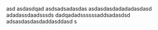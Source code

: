 asd
asdasdqad
asdsadsadasdas
asdasdasdadadadasdasd
adadassdaadsssds
dadqadadssssssaddsadasdsd
adsasdasdasdaddasddasd
s
